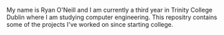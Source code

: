 My name is Ryan O'Neill and I am currently a third year in Trinity College Dublin where I am studying computer engineering. 
This repositry contains some of the projects I've worked on since starting college.


